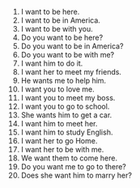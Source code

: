 1. I want to be here.
2. I want to be in America.
3. I want to be with you.
4. Do you want to be here?
5. Do you want to be in America?
6. Do you want to be with me?
7. I want him to do it.
8. I want her to meet my friends.
9. He wants me to help him.
10. I want you to love me.
11. I want you to meet my boss.
12. I want you to go to school.
13. She wants him to get a car.
14. I want him to meet her.
15. I want him to study English.
16. I want her to go Home.
17. I want her to be with me.
18. We want them to come here.
19. Do you want me to go to there?
20. Does she want him to marry her?
